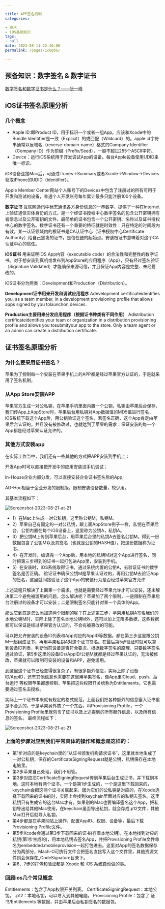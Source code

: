 ```yaml
---

title: APP签名机制
categories: 

- 技术
- iOS基础知识
tags: 
- null
date: 2023-08-11 22:46:06
permalink: /pages/1c00b6/

---
```


## 预备知识：数字签名 & 数字证书

[数字签名和数字证书是什么？——阮一峰](https://www.ruanyifeng.com/blog/2011/08/what_is_a_digital_signature.html)

## iOS证书签名原理分析

### 几个概念

- Apple ID:即Product ID，用于标识一个或者一组App。应该和Xcode中的Bundle Identifier是一致（Explicit）的或匹配（Wildcard）的。apple id字符串通常以反域名（reverse-domain-name）格式的Company Identifier（Company ID）作为前缀（Prefix/Seed），一般不超过255个ASCII字符。
- Device：运行iOS系统用于开发调试App的设备。每台Apple设备使用UDID来唯一标识。

iOS设备连接Mac后，可通过iTunes->Summary或者Xcode->Window->Devices获取iPhone的UDID（identifier）。

Apple Member Center网站个人账号下的Devices中包含了注册过的所有可用于开发和测试的设备，普通个人开发账号每年累计最多只能注册100个设备。

**数字证书** 互联网通讯中标志通讯各方身份信息的一串数字，提供了一种在Internet上验证通信实体身份的方式，是一个经证书授权中心数字签名的包含公开密钥拥有者信息以及公开密钥的文件。最简单的证书包含一个公开密钥、名称以及证书授权中心的数字签名。数字证书还有一个重要的特征就是时效性：只在特定的时间段内有效。某一认证领域内的根证书是CA认证中心（证书授权中心Certificate Authority）给自己颁发的证书，是信任链的起始点。安装根证书意味着对这个CA认证中心的信任。

**iOS证书** 用来证明iOS App内容（executable code）的合法性和完整性的数字证书。对于想安装到真机或发布到AppStore的应用程序（App），只有经过签名验证（Signature Validated）才能确保来源可信，并且保证App内容是完整、未经篡改的。

iOS证书分为两类：Development和Production（Distribution）。

**Development证书用来开发和调试应用程序** Adevelopment certificateidentifies you, as a team member, in a development provisioning profile that allows apps signed by you tolaunchon devices.

**Production主要用来分发应用程序（根据证书种类有不同作用）** Adistribution certificateidentifies your team or organization in a distribution provisioning profile and allows you tosubmityour app to the store. Only a team agent or an admin can create a distribution certificate.

## 证书签名原理分析

### 为什么要采用证书签名？

苹果为了控制每一个安装在苹果手机上的APP都是经过苹果官方认证的，于是就采用了签名机制。

### 从App Store安装APP

苹果官方生成一对公私钥，在苹果手机里面内置一个公钥，私钥由苹果后台保存，我们传App上AppStore时，苹果后台用私钥对App数据值的MD5值进行签名，iOS系统下载这个App后，用公钥验证这个签名，若签名正确，这个App肯定由苹果后台认证的，并且没有被修改过，也就达到了苹果的需求：保证安装的每一个App都是经过苹果认证允许的。

### 其他方式安装app

在实际工作当中，我们还有一些其他的方式把APP安装到手机上：

开发App时可以直接把开发中的应用安装进手机调试；

In-House企业内部分发，可以直接安装企业证书签名后的App;

AD-Hoc相当于企业分发的限制版，限制安装设备数量，较少用。

其基本流程如下：

![Screenshot-2023-08-21-at-21](https://cdn.staticaly.com/gh/214070779/picx-images-hosting@master/20230813/Screenshot-2023-08-21-at-21.40.54.qi4s71hiok0.webp)

- 1）在Mac上生成一对公私钥，这里称公钥M，私钥M。
- 2）苹果自己有固定的一对公私钥，跟上面AppStore例子一样，私钥在苹果后台，公钥内置在每个iOS设备上，这里称为公钥A，私钥A。
- 3）把公钥M上传到苹果后台，用苹果后台里的私钥A去签名公钥M。得到一份数据包含了公钥M以及其签名（也就是公钥的HASH值），把这份数据称为证书。
- 4）在开发时，编译完一个App后，用本地的私钥M对这个App进行签名，同时把第三步得到的证书一起打包进App里，安装到手机。
- 5）在安装时，iOS系统取得证书，通过系统内置的公钥A，去验证证书的数字签名是否正确。
  验证证书确保公钥M是苹果认证过的，再用公钥M去验证App的签名，这里就间接验证了这个App的安装行为是否经过苹果官方允许

上述流程只解决了上面第一个需求，也就是需要经过苹果允许才可以安装，还未解决第二个避免被滥用的问题。怎么解决呢？苹果加了两个限制，一是限制在苹果后台注册过的设备才可以安装；二是限制签名只能针对某一个具体的App。

那么它到底是怎么添加这两个限制的呢？在上述第三步，苹果用私钥A签名我们的本地公钥M时，实际上除了签名本地公钥M外，还可以加上无限多数据，这些数据都可以保证是经过苹果官方认证的，不会有被篡改的可能。

可以把允许安装的设备ID列表和App对应的AppID等数据，都在第三步这里跟公钥M一起组成证书，再用苹果私钥A对这个证书签名。在最后第5步验证时就可以拿到设备ID列表，判断当前设备是否符合要求。根据数字签名的原理，只要数字签名通过验证，第5步这里的设备IDs/AppID/公钥M就都是经过苹果认证的，无法被修改，苹果就可以限制可安装的设备和APP，避免滥用。

到这里这个证书已经变得很复杂了，有很多额外信息，实际上除了设备ID/AppID，还有其他信息也需要在这里用苹果签名，像App里iCloud、push、后台运行 等权限苹果都想控制，苹果把这些权限开关统称为Entitlements，它也需要通过签名去授权。

实际上一个证书本来就有规定的格式规范，上面我们把各种额外的信息塞入证书里是不合适的，于是苹果另外搞了一个东西，叫Provisioning Profile，一个Provisioning Profile里就包含了证书以及上述提到的所有额外信息，以及所有信息的签名。
最终流程如下：

![Screenshot-2023-08-21-at-21](https://cdn.staticaly.com/gh/214070779/picx-images-hosting@master/20230813/Screenshot-2023-08-21-at-21.54.28.6h5og7a0wq80.webp)

### 上面的步骤对应到我们平常具体的操作和概念是这样的：

- 第1步对应的是keychain里的“从证书颁发机构请求证书”，这里就本地生成了一对公私钥，保存的CertificateSigningRequest就是公钥，私钥保存在本地电脑里。
- 第2步苹果自己处理，我们不用管。
- 第3步对应把CertificateSigningRequest传到苹果后台生成证书，并下载到本地。这时本地有两个证书，一个是第1步生成的，一个是这里下载回来的，keychain会把这两个证书关联起来，因为它们的公私钥是对应的，在Xcode选择下载回来的证书的时，实际上会找到keychain里面对应的私钥去签名。这里私钥只有生成它的这台Mac才有，如果别的Mac也要编译签名这个App，把私钥导出给其他Mac使用，在keychain里面导出私钥，就会存成.p12文件，其他Mac打开后就导入私钥。
- 第4步都是在苹果网站上操作，配置AppID、权限、设备等，最后下载 Provisioning Profile文件。
- 第5步Xcode会通过第3步下载回来的证书(存着本地公钥)，在本地找到对应的私钥(第1步生成的)，用本地私钥去签名App，并把Provisioning Profile文件命名为embedded.mobileprovision一起打包进去。这里对App的签名数据保存分为两部分，Mach-O可执行文件会把签名直接写入这个文件里，其他资源文件则会保存在_CodeSignature目录下。
- 第6、7步的打包和验证都是 Xcode 和 iOS 系统自动做的事。

### 回顾ios几个常见概念

Entitlements：包含了App权限开关列表。
CertificateSigningRequest：本地公钥。
.p12：本地私钥，可以导入到其他电脑。
Provisioning Profile：包含了 证书/Entitlements 等数据，并由苹果后台私钥签名的数据包。